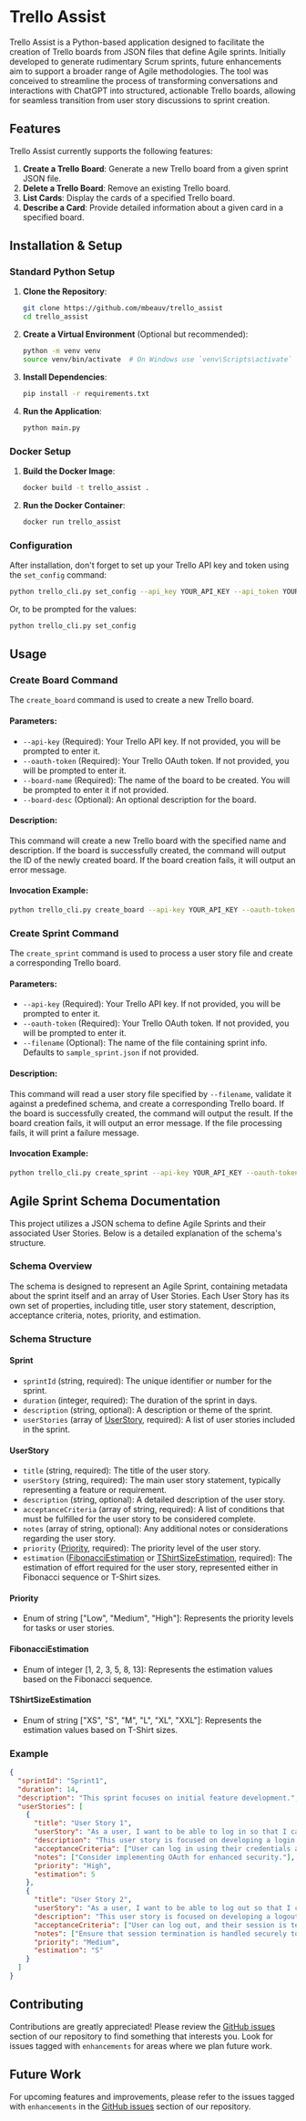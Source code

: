 # Trello Assist

Trello Assist is a Python-based application designed to facilitate the creation of Trello boards from JSON files that define Agile sprints. Initially developed to generate rudimentary Scrum sprints, future enhancements aim to support a broader range of Agile methodologies. The tool was conceived to streamline the process of transforming conversations and interactions with ChatGPT into structured, actionable Trello boards, allowing for seamless transition from user story discussions to sprint creation.

## Features

Trello Assist currently supports the following features:

1. **Create a Trello Board**: Generate a new Trello board from a given sprint JSON file.
2. **Delete a Trello Board**: Remove an existing Trello board.
3. **List Cards**: Display the cards of a specified Trello board.
4. **Describe a Card**: Provide detailed information about a given card in a specified board.

## Installation & Setup

### Standard Python Setup

1. **Clone the Repository**:
   ```sh
   git clone https://github.com/mbeauv/trello_assist
   cd trello_assist
   ```

2. **Create a Virtual Environment** (Optional but recommended):
   ```sh
   python -m venv venv
   source venv/bin/activate  # On Windows use `venv\Scripts\activate`
   ```

3. **Install Dependencies**:
   ```sh
   pip install -r requirements.txt
   ```

4. **Run the Application**:
   ```sh
   python main.py
   ```

### Docker Setup

1. **Build the Docker Image**:
   ```sh
   docker build -t trello_assist .
   ```

2. **Run the Docker Container**:
   ```sh
   docker run trello_assist
   ```


### Configuration

After installation, don't forget to set up your Trello API key and token using the `set_config` command:

```sh
python trello_cli.py set_config --api_key YOUR_API_KEY --api_token YOUR_API_TOKEN
```

Or, to be prompted for the values:

```sh
python trello_cli.py set_config
```

## Usage

### Create Board Command

The `create_board` command is used to create a new Trello board. 

#### Parameters:
- `--api-key` (Required): Your Trello API key. If not provided, you will be prompted to enter it.
- `--oauth-token` (Required): Your Trello OAuth token. If not provided, you will be prompted to enter it.
- `--board-name` (Required): The name of the board to be created. You will be prompted to enter it if not provided.
- `--board-desc` (Optional): An optional description for the board.

#### Description:
This command will create a new Trello board with the specified name and description. If the board is successfully created, the command will output the ID of the newly created board. If the board creation fails, it will output an error message.

#### Invocation Example:
```sh
python trello_cli.py create_board --api-key YOUR_API_KEY --oauth-token YOUR_OAUTH_TOKEN --board-name "New Board" --board-desc "Description of the new board"
```

### Create Sprint Command

The `create_sprint` command is used to process a user story file and create a corresponding Trello board.

#### Parameters:
- `--api-key` (Required): Your Trello API key. If not provided, you will be prompted to enter it.
- `--oauth-token` (Required): Your Trello OAuth token. If not provided, you will be prompted to enter it.
- `--filename` (Optional): The name of the file containing sprint info. Defaults to `sample_sprint.json` if not provided.

#### Description:
This command will read a user story file specified by `--filename`, validate it against a predefined schema, and create a corresponding Trello board. If the board is successfully created, the command will output the result. If the board creation fails, it will output an error message. If the file processing fails, it will print a failure message.

#### Invocation Example:
```sh
python trello_cli.py create_sprint --api-key YOUR_API_KEY --oauth-token YOUR_OAUTH_TOKEN --filename "your_sprint_file.json"
```


## Agile Sprint Schema Documentation

This project utilizes a JSON schema to define Agile Sprints and their associated User Stories. Below is a detailed explanation of the schema's structure.

### Schema Overview

The schema is designed to represent an Agile Sprint, containing metadata about the sprint itself and an array of User Stories. Each User Story has its own set of properties, including title, user story statement, description, acceptance criteria, notes, priority, and estimation.

### Schema Structure

#### Sprint

- `sprintId` (string, required): The unique identifier or number for the sprint.
- `duration` (integer, required): The duration of the sprint in days.
- `description` (string, optional): A description or theme of the sprint.
- `userStories` (array of [UserStory](#userstory), required): A list of user stories included in the sprint.

#### UserStory

- `title` (string, required): The title of the user story.
- `userStory` (string, required): The main user story statement, typically representing a feature or requirement.
- `description` (string, optional): A detailed description of the user story.
- `acceptanceCriteria` (array of string, required): A list of conditions that must be fulfilled for the user story to be considered complete.
- `notes` (array of string, optional): Any additional notes or considerations regarding the user story.
- `priority` ([Priority](#priority), required): The priority level of the user story.
- `estimation` ([FibonacciEstimation](#fibonacciestimation) or [TShirtSizeEstimation](#tshirtsizeestimation), required): The estimation of effort required for the user story, represented either in Fibonacci sequence or T-Shirt sizes.

#### Priority

- Enum of string ["Low", "Medium", "High"]: Represents the priority levels for tasks or user stories.

#### FibonacciEstimation

- Enum of integer [1, 2, 3, 5, 8, 13]: Represents the estimation values based on the Fibonacci sequence.

#### TShirtSizeEstimation

- Enum of string ["XS", "S", "M", "L", "XL", "XXL"]: Represents the estimation values based on T-Shirt sizes.

### Example

```json
{
  "sprintId": "Sprint1",
  "duration": 14,
  "description": "This sprint focuses on initial feature development.",
  "userStories": [
    {
      "title": "User Story 1",
      "userStory": "As a user, I want to be able to log in so that I can access my account.",
      "description": "This user story is focused on developing a login feature.",
      "acceptanceCriteria": ["User can log in using their credentials and access their account."],
      "notes": ["Consider implementing OAuth for enhanced security."],
      "priority": "High",
      "estimation": 5
    },
    {
      "title": "User Story 2",
      "userStory": "As a user, I want to be able to log out so that I can secure my account.",
      "description": "This user story is focused on developing a logout feature.",
      "acceptanceCriteria": ["User can log out, and their session is terminated securely."],
      "notes": ["Ensure that session termination is handled securely to prevent unauthorized access."],
      "priority": "Medium",
      "estimation": "S"
    }
  ]
}
```

## Contributing

Contributions are greatly appreciated! Please review the [GitHub issues](https://github.com/mbeauv/trello_assist/issues) section of our repository to find something that interests you. Look for issues tagged with `enhancements` for areas where we plan future work.

## Future Work

For upcoming features and improvements, please refer to the issues tagged with `enhancements` in the [GitHub issues](https://github.com/mbeauv/trello_assist/issues) section of our repository.


